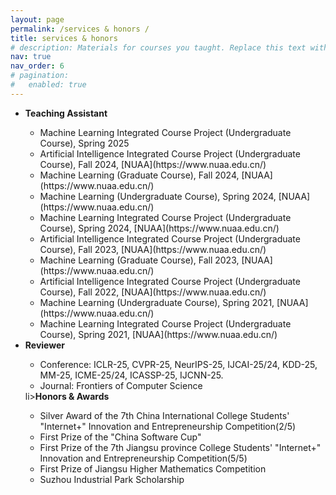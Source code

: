 ```yaml
---
layout: page
permalink: /services & honors /
title: services & honors
# description: Materials for courses you taught. Replace this text with your description.
nav: true
nav_order: 6
# pagination:
# 	enabled: true
---
```


<!-- For now, this page is assumed to be a static description of your courses. You can convert it to a collection similar to `_projects/` so that you can have a dedicated page for each course.

Organize your courses by years, topics, or universities, however you like! -->
<!-- <p style="line-height:30%"> --> <!-- </p> -->
<ul>
 <li><strong>Teaching Assistant</strong></li>
  <ul>
  <li>Machine Learning Integrated Course Project (Undergraduate Course), Spring 2025</li>
  <li>Artificial Intelligence Integrated Course Project (Undergraduate Course), Fall 2024, [NUAA](https://www.nuaa.edu.cn/)</li>
  <li>Machine Learning (Graduate Course), Fall 2024, [NUAA](https://www.nuaa.edu.cn/)</li>
  <li>Machine Learning (Undergraduate Course), Spring 2024, [NUAA](https://www.nuaa.edu.cn/)</li>
  <li>Machine Learning Integrated Course Project (Undergraduate Course), Spring 2024, [NUAA](https://www.nuaa.edu.cn/)</li>
  <li>Artificial Intelligence Integrated Course Project (Undergraduate Course), Fall 2023, [NUAA](https://www.nuaa.edu.cn/)</li>
  <li>Machine Learning (Graduate Course), Fall 2023, [NUAA](https://www.nuaa.edu.cn/)</li>
  <li>Artificial Intelligence Integrated Course Project (Undergraduate Course), Fall 2022, [NUAA](https://www.nuaa.edu.cn/)</li>
  <li>Machine Learning (Undergraduate Course), Spring 2021, [NUAA](https://www.nuaa.edu.cn/)</li>
  <li>Machine Learning Integrated Course Project (Undergraduate Course), Spring 2021, [NUAA](https://www.nuaa.edu.cn/)</li>
  </ul>
 <li><strong>Reviewer</strong></li>
  <ul>
  <li>Conference: ICLR-25, CVPR-25, NeurIPS-25, IJCAI-25/24, KDD-25, MM-25, ICME-25/24, ICASSP-25, IJCNN-25.</li>
  <li>Journal: Frontiers of Computer Science</li>
  </ul>
  li><strong>Honors & Awards</strong></li>
  <ul>
  <li>Silver Award of the 7th China International College Students' "Internet+" Innovation and Entrepreneurship Competition(2/5)</li>
  <li>First Prize of the "China Software Cup"</li>
  <li>First Prize of the 7th Jiangsu province College Students' "Internet+" Innovation and Entrepreneurship Competition(5/5)</li>
  <li>First Prize of Jiangsu Higher Mathematics Competition</li>
  <li>Suzhou Industrial Park Scholarship</li>
  </ul>
</ul>